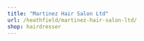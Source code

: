 ```yaml
---
title: "Martinez Hair Salon Ltd"
url: /heathfield/martinez-hair-salon-ltd/
shop: hairdresser
---
```


